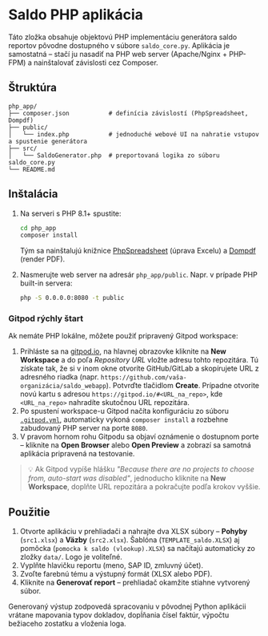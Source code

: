 # Saldo PHP aplikácia

Táto zložka obsahuje objektovú PHP implementáciu generátora saldo reportov pôvodne dostupného v súbore `saldo_core.py`. Aplikácia je samostatná – stačí ju nasadiť na PHP web server (Apache/Nginx + PHP-FPM) a nainštalovať závislosti cez Composer.

## Štruktúra

```
php_app/
├── composer.json           # definícia závislostí (PhpSpreadsheet, Dompdf)
├── public/
│   └── index.php           # jednoduché webové UI na nahratie vstupov a spustenie generátora
├── src/
│   └── SaldoGenerator.php  # preportovaná logika zo súboru saldo_core.py
└── README.md
```

## Inštalácia

1. Na serveri s PHP 8.1+ spustite:
   ```bash
   cd php_app
   composer install
   ```
   Tým sa nainštalujú knižnice [PhpSpreadsheet](https://phpspreadsheet.readthedocs.io) (úprava Excelu) a [Dompdf](https://github.com/dompdf/dompdf) (render PDF).

2. Nasmerujte web server na adresár `php_app/public`. Napr. v prípade PHP built-in servera:
   ```bash
   php -S 0.0.0.0:8080 -t public
   ```

### Gitpod rýchly štart

Ak nemáte PHP lokálne, môžete použiť pripravený Gitpod workspace:

1. Prihláste sa na [gitpod.io](https://gitpod.io), na hlavnej obrazovke kliknite na **New Workspace** a do poľa *Repository URL* vložte adresu tohto repozitára. Tú získate tak, že si v inom okne otvoríte GitHub/GitLab a skopírujete URL z adresného riadka (napr. `https://github.com/vaša-organizácia/saldo_webapp`). Potvrďte tlačidlom **Create**. Prípadne otvorite novú kartu s adresou `https://gitpod.io/#<URL_na_repo>`, kde `<URL_na_repo>` nahradíte skutočnou URL repozitára.
2. Po spustení workspace-u Gitpod načíta konfiguráciu zo súboru [`.gitpod.yml`](../.gitpod.yml), automaticky vykoná `composer install` a rozbehne zabudovaný PHP server na porte `8080`.
3. V pravom hornom rohu Gitpodu sa objaví oznámenie o dostupnom porte – kliknite na **Open Browser** alebo **Open Preview** a zobrazí sa samotná aplikácia pripravená na testovanie.

> 💡 Ak Gitpod vypíše hlášku *"Because there are no projects to choose from, auto-start was disabled"*, jednoducho kliknite na **New Workspace**, doplňte URL repozitára a pokračujte podľa krokov vyššie.

## Použitie

1. Otvorte aplikáciu v prehliadači a nahrajte dva XLSX súbory – **Pohyby** (`src1.xlsx`) a **Väzby** (`src2.xlsx`). Šablóna (`TEMPLATE_saldo.XLSX`) aj pomôcka (`pomocka k saldo (vlookup).XLSX`) sa načítajú automaticky zo zložky `data/`. Logo je voliteľné.
2. Vyplňte hlavičku reportu (meno, SAP ID, zmluvný účet).
3. Zvoľte farebnú tému a výstupný formát (XLSX alebo PDF).
4. Kliknite na **Generovať report** – prehliadač okamžite stiahne vytvorený súbor.

Generovaný výstup zodpovedá spracovaniu v pôvodnej Python aplikácii vrátane mapovania typov dokladov, dopĺňania čísel faktúr, výpočtu bežiaceho zostatku a vloženia loga.
